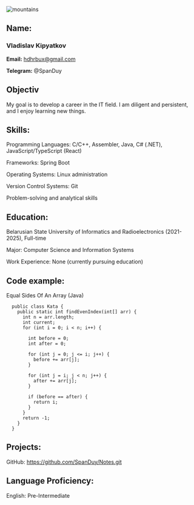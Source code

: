 ![mountains](https://sun9-73.userapi.com/impg/VT_PJsmH9wEdu6QsudIu1jM43WdnEeEEq-0eWw/-AKxFAC_ao0.jpg?size=2560x1438&quality=96&sign=e25ee85839ca720d0181747a1717a82d&type=album)
 
## Name:
### Vladislav Kipyatkov

**Email:** 
hdhrbux@gmail.com
 
**Telegram:** 
@SpanDuy

## Objectiv

My goal is to develop a career in the IT field. I am diligent and persistent, and I enjoy learning new things.

## Skills:

Programming Languages: C/C++, Assembler, Java, C# (.NET), JavaScript/TypeScript (React)

Frameworks: Spring Boot

Operating Systems: Linux administration

Version Control Systems: Git

Problem-solving and analytical skills

## Education:
Belarusian State University of Informatics and Radioelectronics (2021-2025), Full-time

Major: Computer Science and Information Systems

Work Experience:
None (currently pursuing education)

## Code example:
Equal Sides Of An Array (Java)
```
  public class Kata {
    public static int findEvenIndex(int[] arr) {
      int n = arr.length;
      int current;
      for (int i = 0; i < n; i++) {
      
        int before = 0;
        int after = 0;
      
        for (int j = 0; j <= i; j++) {
          before += arr[j];
        }
      
        for (int j = i; j < n; j++) {
          after += arr[j];
        }
      
        if (before == after) {
          return i;
        }
      }
      return -1;
    }
  }
```
## Projects:
GitHub: https://github.com/SpanDuy/Notes.git

## Language Proficiency:
English: Pre-Intermediate
